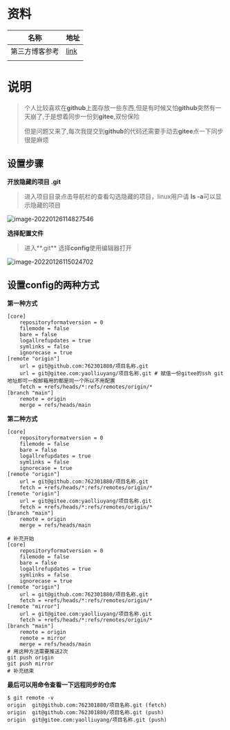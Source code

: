 # 资料

| 名称           | 地址                                                |
| -------------- | --------------------------------------------------- |
| 第三方博客参考 | [link](https://segmentfault.com/a/1190000019822601) |
|                |                                                     |



# 说明

> 个人比较喜欢在**github**上面存放一些东西,但是有时候又怕**github**突然有一天崩了,于是想着同步一份到**gitee**,双份保险
>
> 但是问题又来了,每次我提交到**github**的代码还需要手动去**gitee**点一下同步很是麻烦

## 设置步骤

**开放隐藏的项目 .git**

> 进入项目目录点击导航栏的查看勾选隐藏的项目，linux用户请 **ls -a**可以显示隐藏的项目

![image-20220126114827546](https://yaoliuyang-blog-images.oss-cn-beijing.aliyuncs.com/blogImages/image-20220126114827546.png)

**选择配置文件**

> 进入**.git** 选择**config**使用编辑器打开

![image-20220126115024702](https://yaoliuyang-blog-images.oss-cn-beijing.aliyuncs.com/blogImages/image-20220126115024702.png)

## 设置**config**的两种方式

**第一种方式**

```shell
[core]
	repositoryformatversion = 0
	filemode = false
	bare = false
	logallrefupdates = true
	symlinks = false
	ignorecase = true
[remote "origin"]
	url = git@github.com:762301880/项目名称.git
	url = git@gitee.com:yaolliuyang/项目名称.git # 赋值一份gitee的ssh git地址即可一般邮箱用的都是同一个所以不用配置
	fetch = +refs/heads/*:refs/remotes/origin/*
[branch "main"]
	remote = origin
	merge = refs/heads/main
```

**第二种方式**

```shell
[core]
	repositoryformatversion = 0
	filemode = false
	bare = false
	logallrefupdates = true
	symlinks = false
	ignorecase = true
[remote "origin"]
	url = git@github.com:762301880/项目名称.git
	fetch = +refs/heads/*:refs/remotes/origin/*
[remote "origin"] 
	url = git@gitee.com:yaolliuyang/项目名称.git
	fetch = +refs/heads/*:refs/remotes/origin/*
[branch "main"]
	remote = origin
	merge = refs/heads/main
	
# 补充开始
[core]
	repositoryformatversion = 0
	filemode = false
	bare = false
	logallrefupdates = true
	symlinks = false
	ignorecase = true
[remote "origin"]
	url = git@github.com:762301880/项目名称.git
	fetch = +refs/heads/*:refs/remotes/origin/*
[remote "mirror"] 
	url = git@gitee.com:yaolliuyang/项目名称.git
	fetch = +refs/heads/*:refs/remotes/origin/*
[branch "main"]
	remote = origin
	remote = mirror
	merge = refs/heads/main	
# 用这种方法需要推送2次
git push origin
git push mirror	
# 补充结束
```

**最后可以用命令查看一下远程同步的仓库**

```shell
$ git remote -v
origin  git@github.com:762301880/项目名称.git (fetch)
origin  git@github.com:762301880/项目名称.git (push)
origin  git@gitee.com:yaolliuyang/项目名称.git (push)
```


